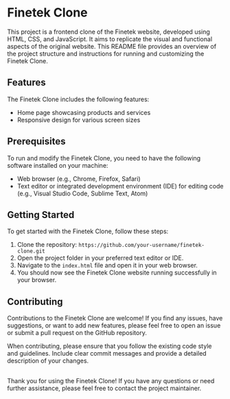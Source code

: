 # Finetek Clone 

This project is a frontend clone of the Finetek website, developed using HTML, CSS, and JavaScript. It aims to replicate the visual and functional aspects of the original website. This README file provides an overview of the project structure and instructions for running and customizing the Finetek Clone.

## Features

The Finetek Clone includes the following features:

- Home page showcasing products and services
- Responsive design for various screen sizes

## Prerequisites

To run and modify the Finetek Clone, you need to have the following software installed on your machine:

- Web browser (e.g., Chrome, Firefox, Safari)
- Text editor or integrated development environment (IDE) for editing code (e.g., Visual Studio Code, Sublime Text, Atom)

## Getting Started

To get started with the Finetek Clone, follow these steps:

1. Clone the repository:
   `https://github.com/your-username/finetek-clone.git`
2. Open the project folder in your preferred text editor or IDE.
3. Navigate to the `index.html` file and open it in your web browser.
4. You should now see the Finetek Clone website running successfully in your browser.

## Contributing

Contributions to the Finetek Clone are welcome! If you find any issues, have suggestions, or want to add new features, please feel free to open an issue or submit a pull request on the GitHub repository.

When contributing, please ensure that you follow the existing code style and guidelines. Include clear commit messages and provide a detailed description of your changes.

## 

Thank you for using the Finetek Clone! If you have any questions or need further assistance, please feel free to contact the project maintainer.
